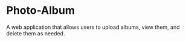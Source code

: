 # Photo-Album
A web application that allows users to upload albums, view them, and delete them as needed.
